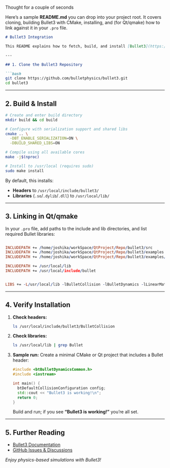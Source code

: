 Thought for a couple of seconds


Here’s a sample **README.md** you can drop into your project root. It covers cloning, building Bullet3 with CMake, installing, and (for Qt/qmake) how to link against it in your `.pro` file.

````markdown
# Bullet3 Integration

This README explains how to fetch, build, and install [Bullet3](https://github.com/bulletphysics/bullet3), and how to link it into your CMake or Qt/qmake project.

---

## 1. Clone the Bullet3 Repository

```bash
git clone https://github.com/bulletphysics/bullet3.git
cd bullet3
````

---

## 2. Build & Install

```bash
# Create and enter build directory
mkdir build && cd build

# Configure with serialization support and shared libs
cmake .. \
  -DBT_ENABLE_SERIALIZATION=ON \
  -DBUILD_SHARED_LIBS=ON

# Compile using all available cores
make -j$(nproc)

# Install to /usr/local (requires sudo)
sudo make install
```

By default, this installs:

* **Headers** to `/usr/local/include/bullet3/`
* **Libraries** (`.so`/`.dylib`/`.dll`) to `/usr/local/lib/`

---

## 3. Linking in Qt/qmake

In your `.pro` file, add paths to the include and lib directories, and list required Bullet libraries:

```pro

INCLUDEPATH += /home/joshika/workSpace/QtProject/Repo/bullet3/src
INCLUDEPATH += /home/joshika/workSpace/QtProject/Repo/bullet3/examples
INCLUDEPATH += /home/joshika/workSpace/QtProject/Repo/bullet3/examples/CommonInterfaces

INCLUDEPATH += /usr/local/lib
INCLUDEPATH += /usr/local/include/bullet


LIBS += -L/usr/local/lib -lBulletCollision -lBulletDynamics -lLinearMath

```

---

## 4. Verify Installation

1. **Check headers:**

   ```bash
   ls /usr/local/include/bullet3/BulletCollision
   ```

2. **Check libraries:**

   ```bash
   ls /usr/local/lib | grep Bullet
   ```

3. **Sample run:**
   Create a minimal CMake or Qt project that includes a Bullet header:

   ```cpp
   #include <btBulletDynamicsCommon.h>
   #include <iostream>

   int main() {
     btDefaultCollisionConfiguration config;
     std::cout << "Bullet3 is working!\n";
     return 0;
   }
   ```

   Build and run; if you see **“Bullet3 is working!”** you’re all set.

---

## 5. Further Reading

* [Bullet3 Documentation](https://pybullet.org/wordpress/)
* [GitHub Issues & Discussions](https://github.com/bulletphysics/bullet3/issues)


*Enjoy physics-based simulations with Bullet3!*

